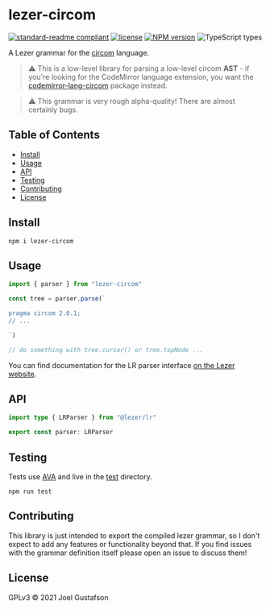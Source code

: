 # lezer-circom

[![standard-readme compliant](https://img.shields.io/badge/readme%20style-standard-brightgreen.svg)](https://github.com/RichardLitt/standard-readme) [![license](https://img.shields.io/github/license/joeltg/lezer-circom)](https://opensource.org/licenses/GPL-3.0) [![NPM version](https://img.shields.io/npm/v/lezer-circom)](https://www.npmjs.com/package/lezer-circom) ![TypeScript types](https://img.shields.io/npm/types/lezer-circom)

A Lezer grammar for the [circom](https://docs.circom.io/) language.

> ⚠️ This is a low-level library for parsing a low-level circom **AST** - if you're looking for the CodeMirror language extension, you want the [codemirror-lang-circom](https://github.com/joeltg/codemirror-lang-circom) package instead.

> ⚠️ This grammar is very rough alpha-quality! There are almost certainly bugs.

## Table of Contents

- [Install](#install)
- [Usage](#usage)
- [API](#api)
- [Testing](#testing)
- [Contributing](#contributing)
- [License](#license)

## Install

```
npm i lezer-circom
```

## Usage

```ts
import { parser } from "lezer-circom"

const tree = parser.parse(`

pragma circom 2.0.1;
// ...

`)

// do something with tree.cursor() or tree.topNode ...
```

You can find documentation for the LR parser interface [on the Lezer website](https://lezer.codemirror.net/docs/ref/).

## API

```ts
import type { LRParser } from "@lezer/lr"

export const parser: LRParser
```

## Testing

Tests use [AVA](https://github.com/avajs/ava) and live in the [test](./test/) directory.

```
npm run test
```

## Contributing

This library is just intended to export the compiled lezer grammar, so I don't expect to add any features or functionality beyond that. If you find issues with the grammar definition itself please open an issue to discuss them!

## License

GPLv3 © 2021 Joel Gustafson
